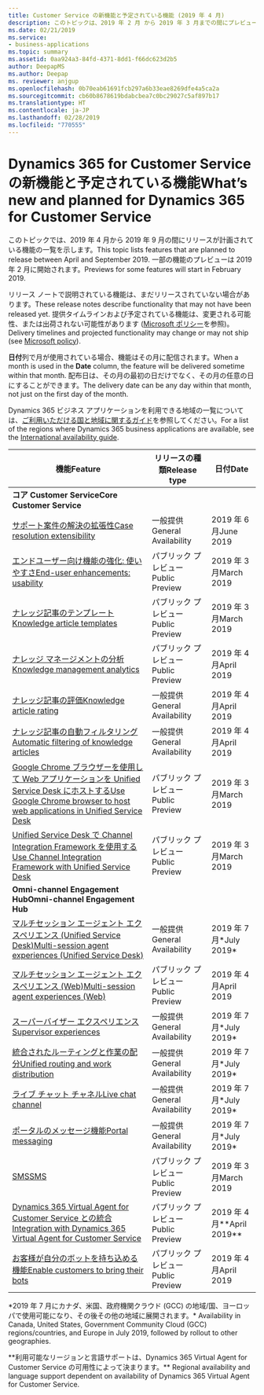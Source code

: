 ```yaml
---
title: Customer Service の新機能と予定されている機能 (2019 年 4 月)
description: このトピックは、2019 年 2 月 から 2019 年 3 月までの間にプレビューになり、2019 年 4 月から 2019 年 9 月までの間にリリース予定の機能の一覧を示します。
ms.date: 02/21/2019
ms.service:
- business-applications
ms.topic: summary
ms.assetid: 0aa924a3-84fd-4371-8dd1-f66dc623d2b5
author: DeepapMS
ms.author: Deepap
ms. reviewer: anjgup
ms.openlocfilehash: 0b70eab61691fcb297a6b33eae8269dfe4a5ca2a
ms.sourcegitcommit: cb60b8678619bdabcbea7c0bc29027c5af897b17
ms.translationtype: HT
ms.contentlocale: ja-JP
ms.lasthandoff: 02/28/2019
ms.locfileid: "770555"
---
```

#  <a name="whats-new-and-planned-for-dynamics-365-for-customer-service"></a><span data-ttu-id="0be92-103">Dynamics 365 for Customer Service の新機能と予定されている機能</span><span class="sxs-lookup"><span data-stu-id="0be92-103">What’s new and planned for Dynamics 365 for Customer Service</span></span> 

<span data-ttu-id="0be92-104">このトピックでは、2019 年 4 月から 2019 年 9 月の間にリリースが計画されている機能の一覧を示します。</span><span class="sxs-lookup"><span data-stu-id="0be92-104">This topic lists features that are planned to release between April and September 2019.</span></span> <span data-ttu-id="0be92-105">一部の機能のプレビューは 2019 年 2 月に開始されます。</span><span class="sxs-lookup"><span data-stu-id="0be92-105">Previews for some features will start in February 2019.</span></span> 

<span data-ttu-id="0be92-106">リリース ノートで説明されている機能は、まだリリースされていない場合があります。</span><span class="sxs-lookup"><span data-stu-id="0be92-106">These release notes describe functionality that may not have been released yet.</span></span> <span data-ttu-id="0be92-107">提供タイムラインおよび予定されている機能は、変更される可能性、または出荷されない可能性があります ([Microsoft ポリシー](https://go.microsoft.com/fwlink/p/?linkid=2007332)を参照)。</span><span class="sxs-lookup"><span data-stu-id="0be92-107">Delivery timelines and projected functionality may change or may not ship (see [Microsoft policy](https://go.microsoft.com/fwlink/p/?linkid=2007332)).</span></span>

<span data-ttu-id="0be92-108">**日付**列で月が使用されている場合、機能はその月に配信されます。</span><span class="sxs-lookup"><span data-stu-id="0be92-108">When a month is used in the **Date** column, the feature will be delivered sometime within that month.</span></span> <span data-ttu-id="0be92-109">配布日は、その月の最初の日だけでなく、その月の任意の日にすることができます。</span><span class="sxs-lookup"><span data-stu-id="0be92-109">The delivery date can be any day within that month, not just on the first day of the month.</span></span>

<span data-ttu-id="0be92-110">Dynamics 365 ビジネス アプリケーションを利用できる地域の一覧については、[ご利用いただける国と地域に関するガイド](https://aka.ms/dynamics_365_international_availability_deck)を参照してください。</span><span class="sxs-lookup"><span data-stu-id="0be92-110">For a list of the regions where Dynamics 365 business applications are available, see the [International availability guide](https://aka.ms/dynamics_365_international_availability_deck).</span></span>


| <span data-ttu-id="0be92-111">機能</span><span class="sxs-lookup"><span data-stu-id="0be92-111">Feature</span></span>                                                                          | <span data-ttu-id="0be92-112">リリースの種類</span><span class="sxs-lookup"><span data-stu-id="0be92-112">Release type</span></span>         | <span data-ttu-id="0be92-113">日付</span><span class="sxs-lookup"><span data-stu-id="0be92-113">Date</span></span> |
|----------------------------------------------------------------------------------|----------------------|----------------------|
| <span data-ttu-id="0be92-114">**コア Customer Service**</span><span class="sxs-lookup"><span data-stu-id="0be92-114">**Core Customer Service**</span></span>       |        |        |
| [<span data-ttu-id="0be92-115">サポート案件の解決の拡張性</span><span class="sxs-lookup"><span data-stu-id="0be92-115">Case resolution extensibility</span></span>](dynamics365-customer-service/case-management-case-resolution-extensibility.md) | <span data-ttu-id="0be92-116">一般提供</span><span class="sxs-lookup"><span data-stu-id="0be92-116">General Availability</span></span> | <span data-ttu-id="0be92-117">2019 年 6 月</span><span class="sxs-lookup"><span data-stu-id="0be92-117">June 2019</span></span>            |
| [<span data-ttu-id="0be92-118">エンドユーザー向け機能の強化: 使いやすさ</span><span class="sxs-lookup"><span data-stu-id="0be92-118">End-user enhancements: usability</span></span>](dynamics365-customer-service/customer-service-key-enhancements.md)      |  <span data-ttu-id="0be92-119">パブリック プレビュー</span><span class="sxs-lookup"><span data-stu-id="0be92-119">Public Preview</span></span>       |  <span data-ttu-id="0be92-120">2019 年 3 月</span><span class="sxs-lookup"><span data-stu-id="0be92-120">March 2019</span></span>      |
| [<span data-ttu-id="0be92-121">ナレッジ記事のテンプレート</span><span class="sxs-lookup"><span data-stu-id="0be92-121">Knowledge article templates</span></span>](knowledge-management/km-templates.md)                              | <span data-ttu-id="0be92-122">パブリック プレビュー</span><span class="sxs-lookup"><span data-stu-id="0be92-122">Public Preview</span></span> | <span data-ttu-id="0be92-123">2019 年 3 月</span><span class="sxs-lookup"><span data-stu-id="0be92-123">March 2019</span></span>             |
| [<span data-ttu-id="0be92-124">ナレッジ マネージメントの分析</span><span class="sxs-lookup"><span data-stu-id="0be92-124">Knowledge management analytics</span></span>](knowledge-management/km-analytics.md)                                    | <span data-ttu-id="0be92-125">パブリック プレビュー</span><span class="sxs-lookup"><span data-stu-id="0be92-125">Public Preview</span></span>       | <span data-ttu-id="0be92-126">2019 年 4 月</span><span class="sxs-lookup"><span data-stu-id="0be92-126">April 2019</span></span>             |
| [<span data-ttu-id="0be92-127">ナレッジ記事の評価</span><span class="sxs-lookup"><span data-stu-id="0be92-127">Knowledge article rating</span></span>](knowledge-management/knowledge-article-rating.md)                                | <span data-ttu-id="0be92-128">一般提供</span><span class="sxs-lookup"><span data-stu-id="0be92-128">General Availability</span></span>      | <span data-ttu-id="0be92-129">2019 年 4 月</span><span class="sxs-lookup"><span data-stu-id="0be92-129">April 2019</span></span>    |
| [<span data-ttu-id="0be92-130">ナレッジ記事の自動フィルタリング</span><span class="sxs-lookup"><span data-stu-id="0be92-130">Automatic filtering of knowledge articles</span></span>](knowledge-management/auto-filter-knowledge-articles.md)                                  | <span data-ttu-id="0be92-131">一般提供</span><span class="sxs-lookup"><span data-stu-id="0be92-131">General Availability</span></span>       | <span data-ttu-id="0be92-132">2019 年 4 月</span><span class="sxs-lookup"><span data-stu-id="0be92-132">April 2019</span></span>    |
| [<span data-ttu-id="0be92-133">Google Chrome ブラウザーを使用して Web アプリケーションを Unified Service Desk にホストする</span><span class="sxs-lookup"><span data-stu-id="0be92-133">Use Google Chrome browser to host web applications in Unified Service Desk</span></span>](dynamics365-customer-service/unified-service-desk/use-chrome-browser-host-web-applications.md) | <span data-ttu-id="0be92-134">パブリック プレビュー</span><span class="sxs-lookup"><span data-stu-id="0be92-134">Public  Preview</span></span> | <span data-ttu-id="0be92-135">2019 年 3 月</span><span class="sxs-lookup"><span data-stu-id="0be92-135">March 2019</span></span> |
| [<span data-ttu-id="0be92-136">Unified Service Desk で Channel Integration Framework を使用する</span><span class="sxs-lookup"><span data-stu-id="0be92-136">Use Channel Integration Framework with Unified Service Desk</span></span>](dynamics365-customer-service/unified-service-desk/use-channel-integration-framework-unified-service-desk.md) | <span data-ttu-id="0be92-137">パブリック プレビュー</span><span class="sxs-lookup"><span data-stu-id="0be92-137">Public  Preview</span></span> | <span data-ttu-id="0be92-138">2019 年 3 月</span><span class="sxs-lookup"><span data-stu-id="0be92-138">March 2019</span></span> |
| <span data-ttu-id="0be92-139">**Omni-channel Engagement Hub**</span><span class="sxs-lookup"><span data-stu-id="0be92-139">**Omni-channel Engagement Hub**</span></span>       |        |        |
| [<span data-ttu-id="0be92-140">マルチセッション エージェント エクスペリエンス (Unified Service Desk)</span><span class="sxs-lookup"><span data-stu-id="0be92-140">Multi-session agent experiences (Unified Service Desk)</span></span>](omni-channel-engagement-hub/multi-session-agent-experiences-web-usd.md) | <span data-ttu-id="0be92-141">一般提供</span><span class="sxs-lookup"><span data-stu-id="0be92-141">General Availability</span></span> | <span data-ttu-id="0be92-142">2019 年 7 月\*</span><span class="sxs-lookup"><span data-stu-id="0be92-142">July 2019\*</span></span>           |
| [<span data-ttu-id="0be92-143">マルチセッション エージェント エクスペリエンス (Web)</span><span class="sxs-lookup"><span data-stu-id="0be92-143">Multi-session agent experiences (Web)</span></span>](omni-channel-engagement-hub/multi-session-agent-experiences-web-usd.md) | <span data-ttu-id="0be92-144">パブリック プレビュー</span><span class="sxs-lookup"><span data-stu-id="0be92-144">Public Preview</span></span> | <span data-ttu-id="0be92-145">2019 年 4 月</span><span class="sxs-lookup"><span data-stu-id="0be92-145">April 2019</span></span>           |
| [<span data-ttu-id="0be92-146">スーパーバイザー エクスペリエンス</span><span class="sxs-lookup"><span data-stu-id="0be92-146">Supervisor experiences</span></span>](omni-channel-engagement-hub/supervisor-experiences.md)        | <span data-ttu-id="0be92-147">一般提供</span><span class="sxs-lookup"><span data-stu-id="0be92-147">General Availability</span></span> | <span data-ttu-id="0be92-148">2019 年 7 月\*</span><span class="sxs-lookup"><span data-stu-id="0be92-148">July 2019\*</span></span>           |
| [<span data-ttu-id="0be92-149">統合されたルーティングと作業の配分</span><span class="sxs-lookup"><span data-stu-id="0be92-149">Unified routing and work distribution</span></span>](omni-channel-engagement-hub/unified-routing-work-distribution.md)  | <span data-ttu-id="0be92-150">一般提供</span><span class="sxs-lookup"><span data-stu-id="0be92-150">General Availability</span></span> | <span data-ttu-id="0be92-151">2019 年 7 月\*</span><span class="sxs-lookup"><span data-stu-id="0be92-151">July 2019\*</span></span>           |
| [<span data-ttu-id="0be92-152">ライブ チャット チャネル</span><span class="sxs-lookup"><span data-stu-id="0be92-152">Live chat channel</span></span>](omni-channel-engagement-hub/live-chat-channel.md)         | <span data-ttu-id="0be92-153">一般提供</span><span class="sxs-lookup"><span data-stu-id="0be92-153">General Availability</span></span> | <span data-ttu-id="0be92-154">2019 年 7 月\*</span><span class="sxs-lookup"><span data-stu-id="0be92-154">July 2019\*</span></span>           |
| [<span data-ttu-id="0be92-155">ポータルのメッセージ機能</span><span class="sxs-lookup"><span data-stu-id="0be92-155">Portal messaging</span></span>](omni-channel-engagement-hub/portal-messaging.md)             | <span data-ttu-id="0be92-156">一般提供</span><span class="sxs-lookup"><span data-stu-id="0be92-156">General Availability</span></span> | <span data-ttu-id="0be92-157">2019 年 7 月\*</span><span class="sxs-lookup"><span data-stu-id="0be92-157">July 2019\*</span></span>             |
| [<span data-ttu-id="0be92-158">SMS</span><span class="sxs-lookup"><span data-stu-id="0be92-158">SMS</span></span>](omni-channel-engagement-hub/sms.md)                                | <span data-ttu-id="0be92-159">パブリック プレビュー</span><span class="sxs-lookup"><span data-stu-id="0be92-159">Public Preview</span></span>       | <span data-ttu-id="0be92-160">2019 年 3 月</span><span class="sxs-lookup"><span data-stu-id="0be92-160">March 2019</span></span>             |
| [<span data-ttu-id="0be92-161">Dynamics 365 Virtual Agent for Customer Service との統合</span><span class="sxs-lookup"><span data-stu-id="0be92-161">Integration with Dynamics 365 Virtual Agent for Customer Service</span></span>](omni-channel-engagement-hub/integration-dynamics-ai-bots.md) |  <span data-ttu-id="0be92-162">パブリック プレビュー</span><span class="sxs-lookup"><span data-stu-id="0be92-162">Public Preview</span></span>  | <span data-ttu-id="0be92-163">2019 年 4 月\*\*</span><span class="sxs-lookup"><span data-stu-id="0be92-163">April 2019\*\*</span></span>    |
| [<span data-ttu-id="0be92-164">お客様が自分のボットを持ち込める機能</span><span class="sxs-lookup"><span data-stu-id="0be92-164">Enable customers to bring their bots</span></span>](omni-channel-engagement-hub/customer-owned-bots-omni-channel-engagement-hub.md)       | <span data-ttu-id="0be92-165">パブリック プレビュー</span><span class="sxs-lookup"><span data-stu-id="0be92-165">Public Preview</span></span>       | <span data-ttu-id="0be92-166">2019 年 4 月</span><span class="sxs-lookup"><span data-stu-id="0be92-166">April 2019</span></span>             |

<span data-ttu-id="0be92-167">\*2019 年 7 月にカナダ、米国、政府機関クラウド (GCC) の地域/国、ヨーロッパで使用可能になり、その後その他の地域に展開されます。</span><span class="sxs-lookup"><span data-stu-id="0be92-167">\* Availability in Canada, United States, Government Community Cloud (GCC) regions/countries, and Europe in July 2019, followed by rollout to other geographies.</span></span>

<span data-ttu-id="0be92-168">\*\*利用可能なリージョンと言語サポートは、Dynamics 365 Virtual Agent for Customer Service の可用性によって決まります。</span><span class="sxs-lookup"><span data-stu-id="0be92-168">\*\* Regional availability and language support dependent on availability of Dynamics 365 Virtual Agent for Customer Service.</span></span> 
